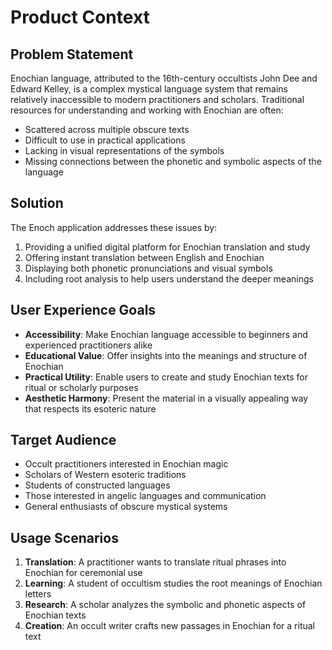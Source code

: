 # Product Context

## Problem Statement

Enochian language, attributed to the 16th-century occultists John Dee and Edward Kelley, is a complex mystical language system that remains relatively inaccessible to modern practitioners and scholars. Traditional resources for understanding and working with Enochian are often:

- Scattered across multiple obscure texts
- Difficult to use in practical applications
- Lacking in visual representations of the symbols
- Missing connections between the phonetic and symbolic aspects of the language

## Solution

The Enoch application addresses these issues by:

1. Providing a unified digital platform for Enochian translation and study
2. Offering instant translation between English and Enochian
3. Displaying both phonetic pronunciations and visual symbols
4. Including root analysis to help users understand the deeper meanings

## User Experience Goals

- **Accessibility**: Make Enochian language accessible to beginners and experienced practitioners alike
- **Educational Value**: Offer insights into the meanings and structure of Enochian
- **Practical Utility**: Enable users to create and study Enochian texts for ritual or scholarly purposes
- **Aesthetic Harmony**: Present the material in a visually appealing way that respects its esoteric nature

## Target Audience

- Occult practitioners interested in Enochian magic
- Scholars of Western esoteric traditions
- Students of constructed languages
- Those interested in angelic languages and communication
- General enthusiasts of obscure mystical systems

## Usage Scenarios

1. **Translation**: A practitioner wants to translate ritual phrases into Enochian for ceremonial use
2. **Learning**: A student of occultism studies the root meanings of Enochian letters
3. **Research**: A scholar analyzes the symbolic and phonetic aspects of Enochian texts
4. **Creation**: An occult writer crafts new passages in Enochian for a ritual text
